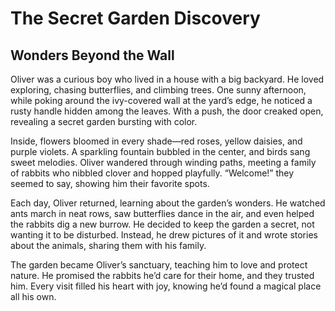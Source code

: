 # The Secret Garden Discovery
## Wonders Beyond the Wall

Oliver was a curious boy who lived in a house with a big backyard. He loved exploring, chasing butterflies, and climbing trees. One sunny afternoon, while poking around the ivy-covered wall at the yard’s edge, he noticed a rusty handle hidden among the leaves. With a push, the door creaked open, revealing a secret garden bursting with color.

Inside, flowers bloomed in every shade—red roses, yellow daisies, and purple violets. A sparkling fountain bubbled in the center, and birds sang sweet melodies. Oliver wandered through winding paths, meeting a family of rabbits who nibbled clover and hopped playfully. “Welcome!” they seemed to say, showing him their favorite spots.

Each day, Oliver returned, learning about the garden’s wonders. He watched ants march in neat rows, saw butterflies dance in the air, and even helped the rabbits dig a new burrow. He decided to keep the garden a secret, not wanting it to be disturbed. Instead, he drew pictures of it and wrote stories about the animals, sharing them with his family.

The garden became Oliver’s sanctuary, teaching him to love and protect nature. He promised the rabbits he’d care for their home, and they trusted him. Every visit filled his heart with joy, knowing he’d found a magical place all his own.